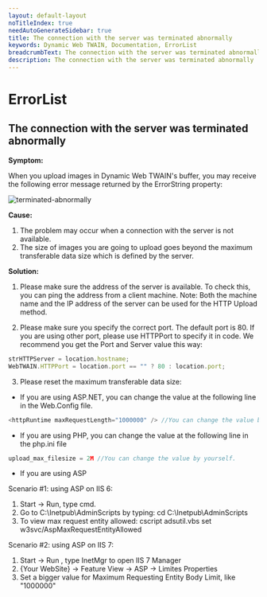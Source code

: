 ```yaml
---
layout: default-layout
noTitleIndex: true
needAutoGenerateSidebar: true
title: The connection with the server was terminated abnormally
keywords: Dynamic Web TWAIN, Documentation, ErrorList
breadcrumbText: The connection with the server was terminated abnormally
description: The connection with the server was terminated abnormally
---
```


# ErrorList

## The connection with the server was terminated abnormally

<strong>Symptom: </strong>

When you upload images in Dynamic Web TWAIN's buffer, you may receive the following error message returned by the ErrorString property:

![terminated-abnormally]({{site.assets}}imgs/terminated-abnormally.png)

<strong>Cause: </strong>

1. The problem may occur when a connection with the server is not available.
2. The size of images you are going to upload goes beyond the maximum transferable data size which is defined by the server.

<strong>Solution: </strong>

1. Please make sure the address of the server is available. To check this, you can ping the address from a client machine.
   Note: Both the machine name and the IP address of the server can be used for the HTTP Upload method.

2. Please make sure you specify the correct port. The default port is 80. If you are using other port, please use HTTPPort to specify it in code.
   We recommend you get the Port and Server value this way:

```javascript
strHTTPServer = location.hostname;
WebTWAIN.HTTPPort = location.port == "" ? 80 : location.port;
```

3. Please reset the maximum transferable data size:

- If you are using ASP.NET, you can change the value at the following line in the Web.Config file.

```javascript
<httpRuntime maxRequestLength="1000000" /> //You can change the value by yourself.
```

- If you are using PHP, you can change the value at the following line in the php.ini file

```javascript
upload_max_filesize = 2M //You can change the value by yourself.
```

- If you are using ASP

Scenario #1: using ASP on IIS 6:

1. Start -> Run, type cmd.
2. Go to C:\Inetpub\AdminScripts by typing: cd C:\Inetpub\AdminScripts
3. To view max request entity allowed: cscript adsutil.vbs set w3svc/AspMaxRequestEntityAllowed

Scenario #2: using ASP on IIS 7:

1. Start -> Run , type InetMgr to open IIS 7 Manager
2. {Your WebSite} -> Feature View -> ASP -> Limites Properties
3. Set a bigger value for Maximum Requesting Entity Body Limit, like "1000000"
